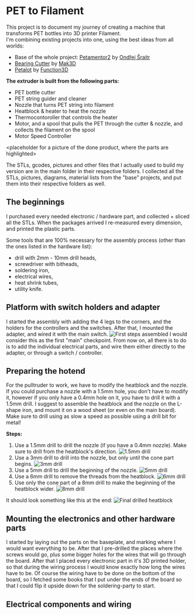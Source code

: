 # PET to Filament
This project is to document my journey of creating a machine that transforms PET bottles into 3D printer Filament.  
I'm combining existing projects into one, using the best ideas from all worlds:
- Base of the whole project: [Petamentor2](https://petamentor2.com/ "Petamentor2 project's website") by [Ondřej Šraitr](https://www.facebook.com/groups/594548605536945)
- [Bearing Cutter](https://www.youtube.com/watch?v=Mc2vt349XlI&ab_channel=MatthieuSAMSON) by [Mak3D](https://www.youtube.com/@-Mak3D) 
- [Petalot](https://github.com/function3d/petalot "Petalot project's Github page") by [Function3D](https://linktr.ee/function.3d) 


**The extruder is built from the following parts:**
- PET bottle cutter
- PET string guider and cleaner
- Nozzle that turns PET string into filament
- Heatblock & heater to heat the nozzle
- Thermocontoroller that controls the heater
- Motor, and a spool that pulls the PET through the cutter & nozzle, and collects the filament on the spool
- Motor Speed Controller

<placeholder for a picture of the done product, where the parts are highlighted>

The STLs, gcodes, pictures and other files that I actually used to build my version are in the main folder in their respective folders.
I collected all the STLs, pictures, diagrams, material lists from the "base" projects, and put them into their respective folders as well.  

## The beginnings
I purchased every needed electronic / hardware part, and collected + sliced all the STLs. 
When the packages arrived I re-measured every dimension, and printed the plastic parts.

Some tools that are 100% necessary for the assembly process (other than the ones listed in the hardware list):
- drill with 2mm - 10mm drill heads,
- screwdriver with bitheads,
- soldering iron,
- electrical wires,
- heat shrink tubes,
- utility knife.

## Platform with switch holders and adapter
I started the assembly with adding the 4 legs to the corners, and the holders for the controllers and the switches.
After that, I mounted the adapter, and wired it with the main switch.
![First steps assembled](/03_images/01.png) 
I would consider this as the first "main" checkpoint. From now on, all there is to do is to add the individual electrical parts, and wire them either directly to the adapter, or through a switch / controller.

## Preparing the hotend
For the pulltruder to work, we have to modify the heatblock and the nozzle.
If you could purchase a nozzle with a 1.5mm hole, you don't have to modify it, however if you only have a 0.4mm hole on it, you have to drill it with a 1.5mm drill.
I suggest to assemble the heatblock and the nozzle on the L-shape iron, and mount it on a wood sheet (or even on the main board).
Make sure to drill using as slow a speed as possible using a drill bit for metal!

**Steps:**
1. Use a 1.5mm drill to drill the nozzle (if you have a 0.4mm nozzle). Make sure to drill from the heatblock's direction. 
![1.5mm drill](/03_images/1.5mm%20drill.jpg) 
2. Use a 3mm drill to drill into the nozzle, but only until the cone part begins. 
![3mm drill](/03_images/3mm%20drill.jpg) 
3. Use a 5mm drill to drill the beginning of the nozzle. 
![5mm drill](/03_images/5mm%20drill.jpg) 
4. Use a 6mm drill to remove the threads from the heatblock. 
![6mm drill](/03_images/6mm%20drill.jpg) 
5. Use only the cone part of a 8mm drill to make the beginning of the heatblock wider. 
![8mm drill](/03_images/8mm%20drill.jpg) 

It should look something like this at the end: 
![Final drilled heatblock](/03_images/final%20drilled%20heatblock.jpg) 

## Mounting the electronics and other hardware parts
I started by laying out the parts on the baseplate, and marking where I would want everything to be. After that I pre-drilled the places where the screws would go, plus some bigger holes for the wires that will go through the board.
After that I placed every electronic part in it's 3D printed holder, so that during the wiring process I would know exactly how long the wires have to be.
Of course the wiring have to be done on the bottom of the board, so I fetched some books that I put under the ends of the board so that I could flip it upside down for the soldering-party to start.

## Electrical components and wiring
